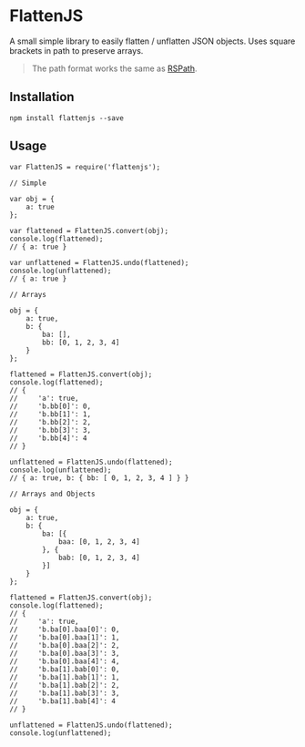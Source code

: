 # FlattenJS

A small simple library to easily flatten / unflatten JSON objects. Uses square brackets in path to preserve arrays.

> The path format works the same as [RSPath](https://www.npmjs.com/package/rspath).

## Installation

    npm install flattenjs --save

## Usage

    var FlattenJS = require('flattenjs');

    // Simple

    var obj = {
        a: true
    };

    var flattened = FlattenJS.convert(obj);
    console.log(flattened);
    // { a: true }

    var unflattened = FlattenJS.undo(flattened);
    console.log(unflattened);
    // { a: true }

    // Arrays

    obj = {
        a: true,
        b: {
            ba: [],
            bb: [0, 1, 2, 3, 4]
        }
    };

    flattened = FlattenJS.convert(obj);
    console.log(flattened);
    // {
    //     'a': true,
    //     'b.bb[0]': 0,
    //     'b.bb[1]': 1,
    //     'b.bb[2]': 2,
    //     'b.bb[3]': 3,
    //     'b.bb[4]': 4
    // }

    unflattened = FlattenJS.undo(flattened);
    console.log(unflattened);
    // { a: true, b: { bb: [ 0, 1, 2, 3, 4 ] } }

    // Arrays and Objects

    obj = {
        a: true,
        b: {
            ba: [{
                baa: [0, 1, 2, 3, 4]
            }, {
                bab: [0, 1, 2, 3, 4]
            }]
        }
    };

    flattened = FlattenJS.convert(obj);
    console.log(flattened);
    // {
    //     'a': true,
    //     'b.ba[0].baa[0]': 0,
    //     'b.ba[0].baa[1]': 1,
    //     'b.ba[0].baa[2]': 2,
    //     'b.ba[0].baa[3]': 3,
    //     'b.ba[0].baa[4]': 4,
    //     'b.ba[1].bab[0]': 0,
    //     'b.ba[1].bab[1]': 1,
    //     'b.ba[1].bab[2]': 2,
    //     'b.ba[1].bab[3]': 3,
    //     'b.ba[1].bab[4]': 4
    // }

    unflattened = FlattenJS.undo(flattened);
    console.log(unflattened);
